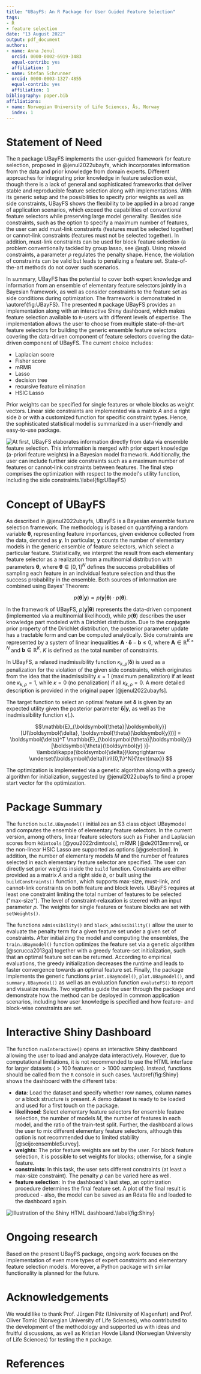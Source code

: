 ```yaml
---
title: "UBayFS: An R Package for User Guided Feature Selection"
tags:
- R
- feature selection
date: "13 August 2022"
output: pdf_document
authors:
- name: Anna Jenul
  orcid: 0000-0002-6919-3483
  equal-contrib: yes
  affiliation: 1
- name: Stefan Schrunner
  orcid: 0000-0003-1327-4855
  equal-contrib: yes
  affiliation: 1
bibliography: paper.bib
affiliations:
- name: Norwegian University of Life Sciences, Ås, Norway
  index: 1
---
```


# Statement of Need

The $\mathtt{R}$ package UBayFS implements the user-guided framework for feature selection, proposed in @jenul2022ubayfs, which incorporates information from the data and prior knowledge from domain experts. Different approaches for integrating prior knowledge in feature selection exist, though there is a lack of general and sophisticated frameworks that deliver stable and reproducible feature selection along with implementations. With its generic setup and the possibilities to specify prior weights as well as side constraints, UBayFS shows the flexibility to be applied in a broad range of application scenarios, which exceed the capabilities of conventional feature selectors while preserving large model generality. Besides side constraints, such as the option to specify a maximum number of features, the user can add must-link constraints (features must be selected together) or cannot-link constraints (features must not be selected together). In addition, must-link constraints can be used for block feature selection (a problem conventionally tackled by group lasso, see @sgl). Using relaxed constraints, a parameter $\rho$ regulates the penalty shape. Hence, the violation of constraints can be valid but leads to penalizing a feature set. State-of-the-art methods do not cover such scenarios. 

In summary, UBayFS has the potential to cover both expert knowledge and information from an ensemble of elementary feature selectors jointly in a Bayesian framework, as well as
consider constraints to the feature set as side conditions during optimization. The framework is demonstrated in \autoref{fig:UBayFS}.
The presented $\mathtt{R}$ package UBayFS provides an implementation along with an interactive Shiny dashboard, which makes feature selection available to $\mathtt{R}$-users with different levels of expertise. The implementation allows the user to choose from multiple state-of-the-art feature selectors for building the generic ensemble feature selectors covering the data-driven component of feature selectors covering the data-driven component of UBayFS. The current choice includes:

- Laplacian score
- Fisher score
- mRMR
- Lasso
- decision tree
- recursive feature elimination
- HSIC Lasso

Prior weights can be specified for single features or whole blocks as weight vectors. Linear side constraints are implemented via a matrix $A$ and a right side $b$ or with a customized function for specific constraint types. Hence, the sophisticated statistical model is summarized in a user-friendly and easy-to-use package.


![At first, UBayFS elaborates information directly from data via ensemble feature selection. This information is merged with prior expert knowledge (a-priori feature weights) in a Bayesian model framework. Additionally, the user can include further side constraints such as a maximum number of features or cannot-link constraints between features. The final step comprises the optimization with respect to the model's utility function, including the side constraints.\label{fig:UBayFS}](UBayFS_concept.png)

# Concept of UBayFS

As described in @jenul2022ubayfs, UBayFS is a Bayesian ensemble feature selection framework. The methodology is based on quantifying a random variable  $\boldsymbol{\theta}$, representing feature importances, given evidence collected from the data, denoted as $\boldsymbol{y}$. In particular, $\boldsymbol{y}$ counts the number of elementary models in the generic ensemble of feature selectors, which select a particular feature. Statistically, we interpret the result from each elementary feature selector as a realization from a multinomial distribution with parameters $\boldsymbol{\theta}$, where $\boldsymbol{\theta}\in[0,1]^N$ defines the success probabilities of sampling each feature in an individual feature selection and thus the success probability in the ensemble. Both sources of information are combined using Bayes' Theorem:

$$p(\boldsymbol{\theta}|\boldsymbol{y})\propto p(\boldsymbol{y}|\boldsymbol{\theta})\cdot p(\boldsymbol{\theta}).$$

In the framework of UBayFS,  $p(\boldsymbol{y}|\boldsymbol{\theta})$ represents the data-driven component (implemented via a multinomial likelihood), while $p(\boldsymbol{\theta})$ describes the user knowledge part modeled with a Dirichlet distribution. Due to the conjugate prior property of the Dirichlet distribution, the posterior parameter update has a tractable form and can be computed analytically.  Side constraints are represented by a system of linear inequalities $\boldsymbol{A}\cdot \boldsymbol{\delta}-\boldsymbol{b}\leq 0$, where $\boldsymbol{A}\in\mathbb{R}^{K\times N}$ and $\boldsymbol{b}\in\mathbb{R}^K$. $K$ is defined as the total number of constraints. 

In UBayFS, a relaxed inadmissibility function $\kappa_{k,\rho}(\boldsymbol{\delta})$ is used as a penalization for the violation of the given side constraints, which originates from the idea that the inadmissibility $\kappa = 1$ (maximum penalization) if at least one $\kappa_{k,\rho}=1$, while $\kappa=0$ (no penalization) if all $\kappa_{k,\rho}=0$. A more detailed description is provided in the original paper [@jenul2022ubayfs].

The target function to select an optimal feature set $\boldsymbol{\delta}$ is given by an expected utility given the posterior parameter $\boldsymbol{\delta} | \boldsymbol{y}$, as well as the inadmissibility function $\kappa(.)$.

$$\mathbb{E}_{\boldsymbol{\theta}|\boldsymbol{y}}[U(\boldsymbol{\delta}, \boldsymbol{\theta}(\boldsymbol{y}))] = \boldsymbol{\delta}^T \mathbb{E}_{\boldsymbol{\theta}|\boldsymbol{y}}[\boldsymbol{\theta}(\boldsymbol{y} )]-\lambda\kappa(\boldsymbol{\delta})\longrightarrow \underset{\boldsymbol{\delta}\in\{0,1\}^N}{\text{max}}
$$

The optimization is implemented via a genetic algorithm along with a greedy algorithm for initialization, suggested by @jenul2022ubayfs to find a proper start vector for the optimization.

# Package Summary
The function `build.UBaymodel()` initializes an S3 class object UBaymodel and computes the ensemble of elementary feature selectors. In the current version, among others, linear feature selectors such as Fisher and Laplacian scores from `Rdimtools` [@you2022rdimtools], mRMR [@de2013mrmre], or the non-linear HSIC Lasso are supported as options [@gselection]. In addition, the number of elementary models $M$ and the number of features selected in each elementary feature selector are specified. The user can directly set prior weights inside the `build` function. Constraints are either provided as a matrix $A$ and a right side $b$, or built using the `buildConstraints()` function, which supports max-size, must-link, and cannot-link constraints on both feature and block levels. UBayFS requires at least one constraint limiting the total number of features to be selected ("max-size"). The level of constraint-relaxation is steered with an input parameter $\rho$. The weights for single features or feature blocks are set with `setWeights()`.

The functions `admissibility()` and `block_admissibility()` allow the user to evaluate the penalty term for a given feature set under a given set of constraints. After initializing the model and computing the ensembles, the `train.UBaymodel()` function optimizes the feature set via a genetic algorithm [@scrucca2013ga] together with a greedy feature-set initialization, such that an optimal feature set can be returned. According to empirical evaluations, the greedy initialization decreases the runtime and leads to faster convergence towards an optimal feature set.  Finally, the package implements the generic functions `print.UBaymodel()`, `plot.UBaymodel()`, and `summary.UBaymodel()` as well as an evaluation function `evaluteFS()` to report and visualize results. Two vignettes guide the user through the package and demonstrate how the method can be deployed in common application scenarios, including how user knowledge is specified and how feature- and block-wise constraints are set.

# Interactive Shiny Dashboard
 The function `runInteractive()` opens an interactive Shiny dashboard allowing the user to load and analyze data interactively. However, due to computational limitations, it is not recommended to use the HTML interface for larger datasets ($> 100$ features or $>1000$ samples). Instead, functions should be called from the $\mathtt{R}$ console in such cases. \autoref{fig:Shiny} shows the dashboard with the different tabs:

 - **data**: Load the dataset and specify whether row names, column names or a block structure is present. A demo dataset is ready to be loaded and used for a first touch on the package.
 - **likelihood**: Select elementary feature selectors for ensemble feature selection, the number of models $M$, the number of features in each model, and the ratio of the train-test split. Further, the dashboard allows the user to mix different elementary feature selectors, although this option is not recommended due to limited stability [@seijo:ensembleSurvey].
 - **weights**: The prior feature weights are set by the user. For block feature selection, it is possible to set weights for blocks; otherwise, for a single feature.
 - **constraints**: In this task, the user sets different constraints (at least a max-size constraint). The penalty $\rho$ can be varied here as well.
 - **feature selection**: In the dashboard's last step, an optimization procedure determines the final feature set. A plot of the final result is produced - also, the model can be saved as an Rdata file and loaded to the dashboard again.

 ![Illustration of the Shiny HTML dashboard.\label{fig:Shiny}](UBay_Shiny_Screenshot.png)

# Ongoing research
Based on the present UBayFS package, ongoing work focuses on the implementation of even more types of expert constraints and elementary feature selection models. Moreover, a Python package with similar functionality is planned for the future.

# Acknowledgements
We would like to thank Prof. Jürgen Pilz (University of Klagenfurt) and Prof. Oliver Tomic (Norwegian University of Life Sciences), who contributed to the development of the methodology and supported us with ideas and fruitful discussions, as well as Kristian Hovde Liland (Norwegian University of Life Sciences) for testing the $\mathtt{R}$ package.

# References
